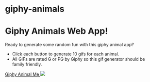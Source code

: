 # giphy-animals

<h1> Giphy Animals Web App!</h1>

Ready to generate some random fun with this giphy animal app?

- Click each button to generate 10 gifs for each animal. 
- All GIFs are rated G or PG by Giphy so this gif generator should be family friendly. 

<a href="https://raej1428.github.io/giphy-animals/" target="_blank" class="btn btn-dark">Giphy Animal Me <img src="images/hangman.png"> </a>

